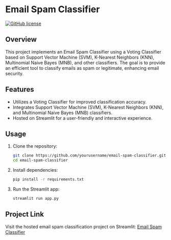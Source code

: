 # Email Spam Classifier

[![GitHub license](https://img.shields.io/badge/license-MIT-blue.svg)](https://github.com/yourusername/email-spam-classifier/blob/main/LICENSE)

## Overview

This project implements an Email Spam Classifier using a Voting Classifier based on Support Vector Machine (SVM), K-Nearest Neighbors (KNN), Multinomial Naive Bayes (MNB), and other classifiers. The goal is to provide an efficient tool to classify emails as spam or legitimate, enhancing email security.

## Features

- Utilizes a Voting Classifier for improved classification accuracy.
- Integrates Support Vector Machine (SVM), K-Nearest Neighbors (KNN), and Multinomial Naive Bayes (MNB) classifiers.
- Hosted on Streamlit for a user-friendly and interactive experience.

## Usage

1. Clone the repository:

   ```bash
   git clone https://github.com/yourusername/email-spam-classifier.git
   cd email-spam-classifier
2. Install dependencies:
   ```bash
   pip install -r requirements.txt
3. Run the Streamlit app:
   ```bash
   streamlit run app.py

## Project Link

Visit the hosted email spam classification project on Streamlit: [Email Spam Classifier](https://email-spam-classification-ml-project.streamlit.app)

